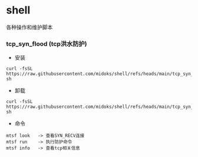 # shell

各种操作和维护脚本

### tcp_syn_flood (tcp洪水防护)

-  安装
```
curl -fsSL https://raw.githubusercontent.com/midoks/shell/refs/heads/main/tcp_syn_flood/install.sh| sh
```

- 卸载

```
curl -fsSL https://raw.githubusercontent.com/midoks/shell/refs/heads/main/tcp_syn_flood/uninstall.sh| sh
```

- 命令
```
mtsf look   -> 查看SYN_RECV连接
mtsf run 	-> 执行防护命令
mtsf info 	-> 查看tcp相关信息
```
